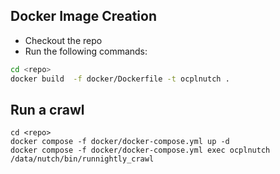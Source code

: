 ## Docker Image Creation

- Checkout the repo
- Run the following commands:

```bash
cd <repo>
docker build  -f docker/Dockerfile -t ocplnutch .
```

## Run a crawl
```
cd <repo>
docker compose -f docker/docker-compose.yml up -d
docker compose -f docker/docker-compose.yml exec ocplnutch /data/nutch/bin/runnightly_crawl
```